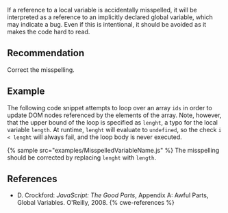 If a reference to a local variable is accidentally misspelled, it will be interpreted as a reference to an implicitly declared global variable, which may indicate a bug. Even if this is intentional, it should be avoided as it makes the code hard to read.


## Recommendation
Correct the misspelling.


## Example
The following code snippet attempts to loop over an array `ids` in order to update DOM nodes referenced by the elements of the array. Note, however, that the upper bound of the loop is specified as `lenght`, a typo for the local variable `length`. At runtime, `lenght` will evaluate to `undefined`, so the check `i < lenght` will always fail, and the loop body is never executed.

{% sample src="examples/MisspelledVariableName.js" %}
The misspelling should be corrected by replacing `lenght` with `length`.


## References
* D. Crockford: *JavaScript: The Good Parts*, Appendix A: Awful Parts, Global Variables. O'Reilly, 2008.
{% cwe-references %}
